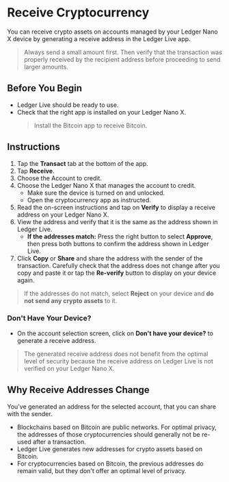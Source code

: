 
# Receive Cryptocurrency

You can receive crypto assets on accounts managed by your Ledger Nano X device by generating a receive address in the Ledger Live app.

>Always send a small amount first. Then verify that the transaction was properly received by the recipient address before proceeding to send larger amounts.

## Before You Begin

-   Ledger Live should be ready to use.
-   Check that the right app is installed on your Ledger Nano X.  
    >Install the Bitcoin app to receive Bitcoin.

## Instructions

1.  Tap the **Transact** tab at the bottom of the app.
2.  Tap **Receive**.
3.  Choose the Account to credit.
4.  Choose the Ledger Nano X that manages the account to credit.
    -   Make sure the device is turned on and unlocked.
    -   Open the cryptocurrency app as instructed.
5.  Read the on-screen instructions and tap on **Verify** to display a receive address on your Ledger Nano X.
6.  View the address and verify that it is the same as the address shown in Ledger Live.
    -   **If the addresses match:** Press the right button to select **Approve**, then press both buttons to confirm the address shown in Ledger Live.
7.  Click **Copy** or **Share** and share the address with the sender of the transaction. Carefully check that the address does not change after you copy and paste it or tap the **Re-verify** button to display on your device again.

>If the addresses do not match, select **Reject** on your device and **do not send any crypto assets** to it.

### Don't Have Your Device?

-   On the account selection screen, click on **Don't have your device?** to generate a receive address.

>The generated receive address does not benefit from the optimal level of security because the receive address on Ledger Live is not verified on your Ledger Nano X.

## Why Receive Addresses Change

You've generated an address for the selected account, that you can share with the sender.

-   Blockchains based on Bitcoin are public networks. For optimal privacy, the addresses of those cryptocurrencies should generally not be re-used after a transaction.
-   Ledger Live generates new addresses for crypto assets based on Bitcoin.
-   For cryptocurrencies based on Bitcoin, the previous addresses do remain valid, but they don't offer an optimal level of privacy.
